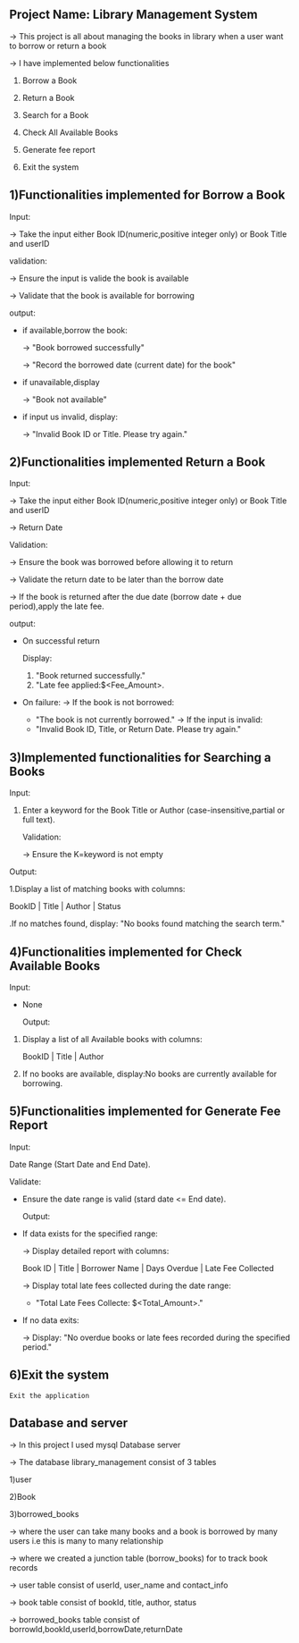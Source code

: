 Project Name: Library Management System
-

-> This project is all about managing the books in library when a user want to borrow or return a book

-> I have implemented below functionalities

1) Borrow a Book

2) Return a Book

3) Search for a Book

4) Check All Available Books

5) Generate fee report

6) Exit the system

1)Functionalities implemented for Borrow a Book
-
Input:

-> Take the input either Book ID(numeric,positive integer only) or Book Title and userID

validation:

-> Ensure the input is valide the book is available

-> Validate that the book is available for borrowing

output:

* if available,borrow the book:

  -> "Book borrowed successfully"

  -> "Record the borrowed date (current date) for the book"

* if unavailable,display

  -> "Book not available"

* if input us invalid, display:

  -> "Invalid Book ID or Title. Please try again."

2)Functionalities implemented Return a Book
-
Input:

-> Take the input either Book ID(numeric,positive integer only) or Book Title and userID

-> Return Date

Validation:

-> Ensure the book was borrowed before allowing it to return

-> Validate the return date to be later than the borrow date

-> If the book is returned after the due date (borrow date + due period),apply the late fee.

output:

* On successful return

  Display:
    1. "Book returned successfully."
    2. "Late fee applied:$<Fee_Amount>.
* On failure:
  -> If the book is not borrowed:
    * "The book is not currently borrowed."
      -> If the input is invalid:
    * "Invalid Book ID, Title, or Return Date. Please try again."

3)Implemented functionalities for Searching a Books
-
Input:

1. Enter a keyword for the Book Title or Author (case-insensitive,partial or full text).

   Validation:

   -> Ensure the K=keyword is not empty

Output:

1.Display a list of matching books with columns:

BookID | Title | Author | Status

.If no matches found, display: "No books found matching the search term."

4)Functionalities implemented for Check Available Books
-
Input:

* None

  Output:

1. Display a list of all Available books with columns:

   BookID | Title | Author

2. If no books are available, display:No books are currently available for borrowing.

5)Functionalities implemented for Generate Fee Report
-
Input:

Date Range (Start Date and End Date).

Validate:

* Ensure the date range is valid (stard date <= End date).

  Output:

* If data exists for the specified range:

  -> Display detailed report with columns:

  Book ID | Title | Borrower Name | Days Overdue | Late Fee Collected

  -> Display total late fees collected during the date range:

    * "Total Late Fees Collecte: $<Total_Amount>."
  
* If no data exits:

  -> Display: "No overdue books or late fees recorded during the specified period."

6)Exit the system
-

    Exit the application

Database and server
-
-> In this project I used mysql Database server

-> The database library_management consist of 3 tables

1)user

2)Book

3)borrowed_books

-> where the user can take many books and a book is borrowed by many
users i.e this is many to many relationship

-> where we created a junction table (borrow_books) for to track book records

-> user table consist of userId, user_name and contact_info

-> book table consist of bookId, title, author, status

-> borrowed_books table consist of borrowId,bookId,userId,borrowDate,returnDate

    

